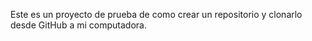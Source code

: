Este es un proyecto de prueba de como crear un repositorio y clonarlo desde GitHub a mi computadora.